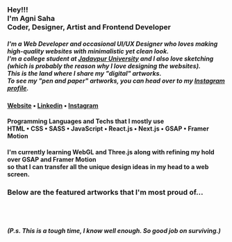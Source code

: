<h3>
    Hey!!!<br>I'm Agni Saha<br>Coder, Designer, Artist and Frontend Developer
</h3>
<h5>
    I'm a Web Developer and occasional UI/UX Designer who loves making high-quality websites with minimalistic yet clean look.
    <br />
    I'm a college student at <a href="http://www.jaduniv.edu.in/">Jadavpur University</a> and I also love sketching
    (which is probably the reason why I love designing the websites). 
    <br />
    This is the land where I share my "digital" artworks.
    <br />
    To see my "pen and paper" artworks, you can head over to my 
    <a href="https://www.instagram.com/joe.the.average/">Instagram profile</a>.
</h5>

<h4> 
    <a href="https://agni-pfolio.vercel.app/">Website</a> • 
    <a href="https://www.linkedin.com/in/agnisaha337599/">Linkedin</a> • 
    <a href="https://www.instagram.com/joe.the.average/">Instagram</a>
</h4>
<h4>
    Programming Languages and Techs that I mostly use <br/>
    HTML • CSS • SASS • JavaScript • React.js • Next.js • GSAP • Framer Motion
</h4>
<h4>
    I'm currently learning WebGL and Three.js along with refining my hold over GSAP and Framer Motion <br />
    so that I can transfer all the unique design ideas in my head to a web screen.
</h4>
    
<h3>Below are the featured artworks that I'm most proud of...</h3>
<br /><br />
<h5> (P.s. This is a tough time, I know well enough. So good job on surviving.) </h5>
